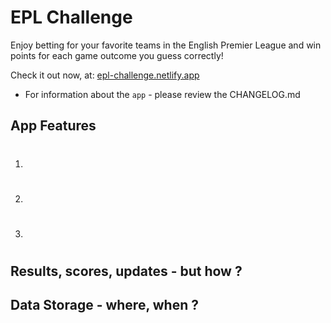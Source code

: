 # EPL Challenge

Enjoy betting for your favorite teams in the English Premier League and win points for each game outcome you guess correctly!

Check it out now, at: [epl-challenge.netlify.app](https://epl-challenge.netlify.app)

- For information about the `app` - please review the CHANGELOG.md

## App Features

1. #
2. #
3. #

## Results, scores, updates - but how ?



## Data Storage - where, when ?

